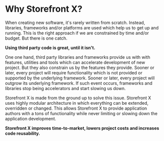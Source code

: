 # Why Storefront X?

When creating new software, it's rarely written from scratch. Instead, libraries, frameworks and/or platforms are used which help us to get up and running. This is the right approach if we are constrained by time and/or budget. But there is one catch.

**Using third party code is great, until it isn't.**

One one hand, third party libraries and frameworks provide us with with features, utilities and tools which can accelerate development of new project. But they also constrain us by the features they provide. Sooner or later, every project will require functionality which is not provided or supported by the underlying framework. Sooner or later, every project will outgrow its underlying framework. If such event occurs, frameworks and libraries stop being accelerators and start slowing us down.

Storefront X is made from the ground up to solve this issue. Storefront X uses highly modular architecture in which everything can be extended, overridden or changed. This allows Storefront X to provide application authors with a tons of functionality while never limiting or slowing down the application development.

**Storefront X improves time-to-market, lowers project costs and increases code reusability.**
